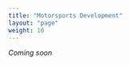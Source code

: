 ```yaml
---
title: "Motorsports Development"
layout: "page"
weight: 10
---
```


<em> Coming soon</em>

<!-- <div style="position: relative; padding-bottom: 56.25%; height: 0; overflow: hidden; margin-bottom: 20px;">
  <iframe src="https://www.youtube.com/embed/69fVLI4cqik?si=JaLGVO2t9U3-sbpC"
          style="position: absolute; top: 0; left: 0; width: 100%; height: 100%; border:0;"
          allowfullscreen="" title="YouTube Video"></iframe>
</div>



Racing is where ideas meet reality. It’s the ultimate test of engineering, strategy, and skill—where every design decision, calculation, and adjustment is put to the test under real-world conditions. This page is dedicated to documenting my racing participation and schedule, and archive past events. 

## Upcoming Events 

Stay tuned for my next race! I’ll be sharing event details, schedules, and where you can follow along.

# 2025 schedule 

June 13, 14, 15 - **Test and Tune**, <em>Terrace Bay, ON, Canada</em>

August 1, 2, 3 - **Dragfest**, <em>Terrace Bay, ON, Canada</em>

# Results & Recap


<div style="position: relative; padding-bottom: 56.25%; height: 0; overflow: hidden;">
  <iframe src="https://www.youtube.com/embed/J_7xTOYvRC8?si=7ItRmZofB42Pl2NG"
          style="position: absolute; top: 0; left: 0; width: 100%; height: 100%; border:0;"
          allowfullscreen="" title="YouTube Video"></iframe>
</div>

<p style="margin-top: 20px;">
  Every race is a learning experience. Here, I’ll share results, key takeaways, and behind-the-scenes insights—what worked, what didn’t, and how each event fuels my drive to improve.
</p>

## Join the Journey

Whether you’re a fellow racer, an enthusiast, or just curious about the world of motorsports, I’d love to connect. Follow along as I continue to push the limits and explore the technical challenges that make racing such a thrilling pursuit.

<div style="text-align: center; margin-top: 20px;">
    <a href="https://www.youtube.com/@brandonbaldassi6381" target="_blank">
        <button style="padding: 10px 20px; background-color: #ff0000; color: white; border: none; border-radius: 5px; font-size: 20px; cursor: pointer;">Visit My YouTube Channel</button>
    </a>
</div>

 <a href="/contact"><em>contact me here</em></a>

---

## Stay Connected

If you'd like to explore more on motorsports, check out the other sections of my website:

- [Motorsports](/motorsports/")
- [Development](content/motorsports/dev/")

--- -->



